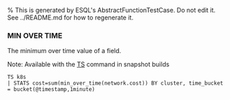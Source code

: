 % This is generated by ESQL's AbstractFunctionTestCase. Do not edit it. See ../README.md for how to regenerate it.

### MIN OVER TIME
The minimum over time value of a field.

Note: Available with the [TS](https://www.elastic.co/docs/reference/query-languages/esql/commands/source-commands#esql-ts) command in snapshot builds
```esql
TS k8s
| STATS cost=sum(min_over_time(network.cost)) BY cluster, time_bucket = bucket(@timestamp,1minute)
```
